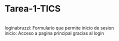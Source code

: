# Tarea-1-TICS
<!DOCTYPE html>
<html>
<body>
<br>
loginabruzzi: Formulario que permite inicio de sesion <br>
inicio: Acceso a pagina principal gracias al login
</body>
</html>
